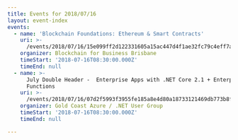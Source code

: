 ```yaml
---
title: Events for 2018/07/16
layout: event-index
events:
  - name: 'Blockchain Foundations: Ethereum & Smart Contracts'
    uri: >-
      /events/2018/07/16/15e099ff2d122331605a15ac447d4f1ae32fc79c4eff7ade1c68ec4746336ae0
    organizer: Blockchain for Business Brisbane
    timeStart: '2018-07-16T08:30:00.000Z'
    timeEnd: null
  - name: >-
      July Double Header -  Enterprise Apps with .NET Core 2.1 + Enterprise
      Functions
    uri: >-
      /events/2018/07/16/07d2f5993f3955fe185a8e4d80a18733121469db773b8fde68a76fbfa264316f
    organizer: Gold Coast Azure / .NET User Group
    timeStart: '2018-07-16T08:30:00.000Z'
    timeEnd: null

---
```

